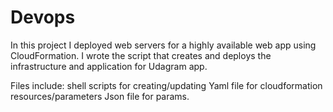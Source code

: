 # Devops

 In this project I deployed web servers for a highly available web app using CloudFormation. I wrote the script that creates and deploys the infrastructure and application for Udagram app. 
 
 Files include: 
 shell scripts for creating/updating
 Yaml file for cloudformation resources/parameters
 Json file for params. 
 
